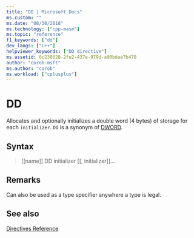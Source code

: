 ```yaml
---
title: "DD | Microsoft Docs"
ms.custom: ""
ms.date: "08/30/2018"
ms.technology: ["cpp-masm"]
ms.topic: "reference"
f1_keywords: ["dd"]
dev_langs: ["C++"]
helpviewer_keywords: ["DD directive"]
ms.assetid: 0c238628-2fe2-437e-979d-a90bdae7b478
author: "corob-msft"
ms.author: "corob"
ms.workload: ["cplusplus"]
---
```

# DD

Allocates and optionally initializes a double word (4 bytes) of storage for each `initializer`. `DD` is a synonym of [DWORD](../../assembler/masm/dword.md).

## Syntax

> [[name]] DD initializer [[, initializer]]...

## Remarks

Can also be used as a type specifier anywhere a type is legal.

## See also

[Directives Reference](../../assembler/masm/directives-reference.md)<br/>